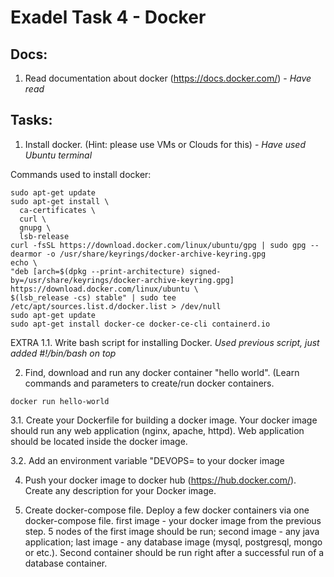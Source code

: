 # Exadel Task 4 - Docker

## Docs:
  1. Read documentation about docker (https://docs.docker.com/) - *Have read*

## Tasks:
  1. Install docker. (Hint: please use VMs or Clouds for this) - *Have used Ubuntu terminal*
  
  Commands used to install docker:
  ```
  sudo apt-get update
  sudo apt-get install \
    ca-certificates \
    curl \
    gnupg \
    lsb-release
  curl -fsSL https://download.docker.com/linux/ubuntu/gpg | sudo gpg --dearmor -o /usr/share/keyrings/docker-archive-keyring.gpg
  echo \
  "deb [arch=$(dpkg --print-architecture) signed-by=/usr/share/keyrings/docker-archive-keyring.gpg] https://download.docker.com/linux/ubuntu \
  $(lsb_release -cs) stable" | sudo tee /etc/apt/sources.list.d/docker.list > /dev/null
  sudo apt-get update
  sudo apt-get install docker-ce docker-ce-cli containerd.io
  ```

  EXTRA 1.1. Write bash script for installing Docker.
  *Used previous script, just added #!/bin/bash on top* 

  2. Find, download and run any docker container "hello world". (Learn commands and parameters to create/run docker containers. 
  ```
  docker run hello-world
  ```
  3.1. Create your Dockerfile for building a docker image. Your docker image should run any web application (nginx, apache, httpd). Web application should be located inside the docker image. 

  3.2. Add an environment variable "DEVOPS=<username> to your docker image 

  4. Push your docker image to docker hub (https://hub.docker.com/). Create any description for your Docker image. 
  
  5.  Create docker-compose file. Deploy a few docker containers via one docker-compose file. 
  first image - your docker image from the previous step. 5 nodes of the   first image should be run;
  second image - any java application;
  last image - any database image (mysql, postgresql, mongo or etc.).
  Second container should be run right after a successful run of a database container.





 
